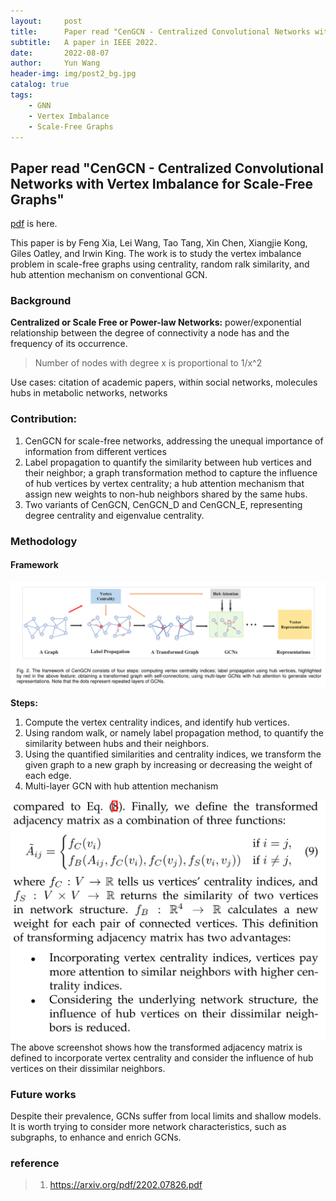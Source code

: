 ```yaml
---
layout:     post
title:      Paper read "CenGCN - Centralized Convolutional Networks with Vertex Imbalance for Scale-Free Graphs"
subtitle:   A paper in IEEE 2022.
date:       2022-08-07
author:     Yun Wang
header-img: img/post2_bg.jpg
catalog: true
tags:
    - GNN
    - Vertex Imbalance
    - Scale-Free Graphs
---
```


## Paper read "CenGCN - Centralized Convolutional Networks with Vertex Imbalance for Scale-Free Graphs"

[pdf](https://arxiv.org/pdf/2202.07826.pdf) is here.

This paper is by Feng Xia, Lei Wang, Tao Tang, Xin Chen, Xiangjie Kong, Giles Oatley, and Irwin King. The work is to study the vertex imbalance problem in scale-free graphs using centrality, random ralk similarity, and hub attention mechanism on conventional GCN.

### Background
**Centralized or Scale Free or Power-law Networks:** 
power/exponential relationship between the degree of connectivity a node has and the frequency of its occurrence.

> Number of nodes with degree x is proportional to 1/x^2

Use cases: citation of academic papers, within social networks, molecules hubs in metabolic networks,  networks

### Contribution:

1. CenGCN for scale-free networks, addressing the unequal importance of information from different vertices
2. Label propagation to quantify the similarity between hub vertices and their neighbor; a graph transformation method to capture the influence of hub vertices by vertex centrality;  a hub attention mechanism that assign new weights to non-hub neighbors shared by the same hubs.
3. Two variants of CenGCN, CenGCN_D and CenGCN_E, representing degree centrality and eigenvalue centrality. 

### Methodology
#### Framework
![framework](/img/post2_CenGCN_Framework.png)  

**Steps:**
1. Compute the vertex centrality indices, and identify hub vertices.
2. Using random walk, or namely label propagation method, to quantify the similarity between hubs and their neighbors.
3. Using the quantified similarities and centrality indices, we transform the given graph to a new graph by increasing or decreasing the weight of each edge.
4. Multi-layer GCN with hub attention mechanism

![transformedA](/img/post2_CenGCN_TransformedA.png)
The above screenshot shows how the transformed adjacency matrix is defined to incorporate vertex centrality and consider the influence of hub vertices on their dissimilar neighbors.

### Future works
Despite their prevalence, GCNs suffer from local limits and shallow models. It is worth trying to consider more network characteristics, such as subgraphs, to enhance and enrich GCNs.

### reference
> 1. https://arxiv.org/pdf/2202.07826.pdf 
